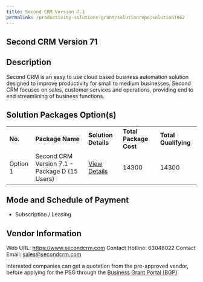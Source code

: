 ```yaml
---
title: Second CRM Version 7.1
permalink: /productivity-solutions-grant/solutionrepo/solution1862
---
```


## Second CRM Version 71

## Description

Second CRM is an easy to use cloud based business automation solution designed to improve productivity for small to medium businesses. Second CRM focuses on sales, customer services and operations, providing end to end streamlining of business functions.

## Solution Packages Option(s)

<table>
<tr>
<td><b>No.</b></td>
<td><b>Package Name</b></td>
<td><b>Solution Details</b></td>
<td><b>Total Package Cost</b></td>
<td><b>Total Qualifying</b></td>
</tr>
<tr>
<td>Option 1</td>
<td>Second CRM Version 7.1 - Package D (15 Users)</td>
<td><a href='https://www.gobusiness.gov.sg/images/psg/Soft_Solvers_20200136_Desensitised_Annex_3_Part_4.pdf'>View Details</a></td>
<td>14300</td>
<td>14300</td>
</tr>
</table>

## Mode and Schedule of Payment

 - Subscription / Leasing

## Vendor Information

 Web URL: https://www.secondcrm.com 
Contact Hotline: 63048022 
Contact Email: sales@secondcrm.com 


Interested companies can get a quotation from the pre-approved vendor, before applying for the PSG through the <a href='https://www.businessgrants.gov.sg/'>Business Grant Portal (BGP)</a>.

<script src="/jquery/resize-tables.js"></script>
